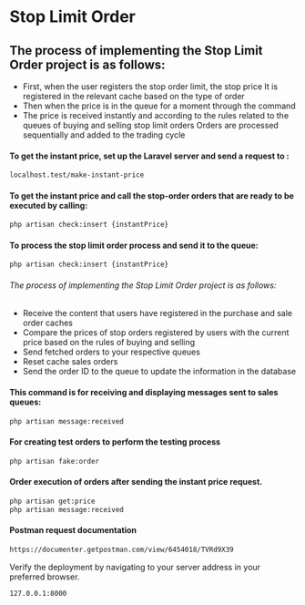 # Stop Limit Order
## The process of implementing the Stop Limit Order project is as follows:
- First, when the user registers the stop order limit, the stop price
It is registered in the relevant cache based on the type of order
- Then when the price is in the queue for a moment through the command
- The price is received instantly and according to the rules related to the queues of buying and selling stop limit orders
Orders are processed sequentially and added to the trading cycle

#### To get the instant price, set up the Laravel server and send a request to :

```sh
localhost.test/make-instant-price
```

#### To get the instant price and call the stop-order orders that are ready to be executed by calling:

```sh
php artisan check:insert {instantPrice}
```
#### To process the stop limit order process and send it to the queue:

```sh
php artisan check:insert {instantPrice}
```
###### The process of implementing the Stop Limit Order project is as follows:
- Receive the content that users have registered in the purchase and sale order caches
- Compare the prices of stop orders registered by users with the current price based on the rules of buying and selling
- Send fetched orders to your respective queues
- Reset cache sales orders
- Send the order ID to the queue to update the information in the database

#### This command is for receiving and displaying messages sent to sales queues:

```sh
php artisan message:received
```

#### For creating test orders to perform the testing process
```sh
php artisan fake:order
```
#### Order execution of orders after sending the instant price request.
```sh
php artisan get:price
php artisan message:received
```

#### Postman request documentation
```sh
https://documenter.getpostman.com/view/6454018/TVRd9X39
```

Verify the deployment by navigating to your server address in
your preferred browser.

```sh
127.0.0.1:8000
```

